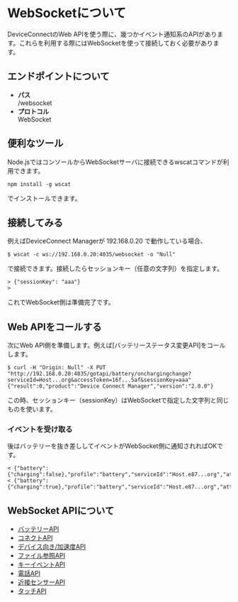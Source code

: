 # WebSocketについて

DeviceConnectのWeb APIを使う際に、幾つかイベント通知系のAPIがあります。これらを利用する際にはWebSocketを使って接続しておく必要があります。

## エンドポイントについて

- **パス**  
/websocket
- **プロトコル**  
WebSocket

## 便利なツール

Node.jsではコンソールからWebSocketサーバに接続できるwscatコマンドが利用できます。

```
npm install -g wscat
```

でインストールできます。

## 接続してみる

例えばDeviceConnect Managerが 192.168.0.20 で動作している場合、

```
$ wscat -c ws://192.168.0.20:4035/websocket -o "Null"
```

で接続できます。接続したらセッションキー（任意の文字列）を指定します。

```
> {"sessionKey": "aaa"}
> 
```

これでWebSocket側は準備完了です。

## Web APIをコールする

次にWeb API側を準備します。例えば[バッテリーステータス変更API]をコールします。

```
$ curl -H "Origin: Null" -X PUT "http://192.168.0.20:4035/gotapi/battery/onchargingchange?serviceId=Host...org&accessToken=16f...5af&sessionKey=aaa"
{"result":0,"product":"Device Connect Manager","version":"2.0.0"}
```

この時、セッションキー（sessionKey）はWebSocketで指定した文字列と同じものを使います。

### イベントを受け取る

後はバッテリーを抜き差ししてイベントがWebSocket側に通知されればOKです。

```
< {"battery":{"charging":false},"profile":"battery","serviceId":"Host.e87...org","attribute":"onchargingchange","sessionKey":"aaa"}
< {"battery":{"charging":true},"profile":"battery","serviceId":"Host.e87...org","attribute":"onchargingchange","sessionKey":"aaa"}
```

## WebSocket APIについて

- [バッテリーAPI](/websocket/battery)
- [コネクトAPI](/websocket/connect)
- [デバイス向き/加速度API](/websocket/deviceorientation)
- [ファイル参照API](/websocket/file_descriptor)
- [キーイベントAPI](/websocket/keyevent)
- [電話API](/websocket/phone)
- [近接センサーAPI](/websocket/proximity)
- [タッチAPI](/websocket/touch)

